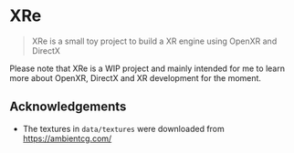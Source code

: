 # XRe

> XRe is a small toy project to build a XR engine using OpenXR and DirectX

Please note that XRe is a WIP project and mainly intended for me to learn more about OpenXR, DirectX and XR development for the moment.

## Acknowledgements

* The textures in `data/textures` were downloaded from https://ambientcg.com/
